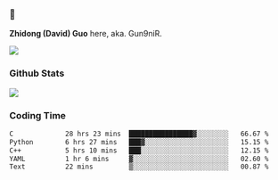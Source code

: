 ### 👋 

**Zhidong (David) Guo** here, aka. Gun9niR.

![](https://komarev.com/ghpvc/?username=Gun9niR&label=Total+Views)

### Github Stats

<img src="https://github-readme-stats.vercel.app/api?username=Gun9niR&count_private=true&show_icons=true&theme=vue-dark&hide_title=true">

### Coding Time

<!--START_SECTION:waka-->

```txt
C             28 hrs 23 mins  ████████████████▓░░░░░░░░   66.67 %
Python        6 hrs 27 mins   ███▓░░░░░░░░░░░░░░░░░░░░░   15.15 %
C++           5 hrs 10 mins   ███░░░░░░░░░░░░░░░░░░░░░░   12.15 %
YAML          1 hr 6 mins     ▓░░░░░░░░░░░░░░░░░░░░░░░░   02.60 %
Text          22 mins         ▒░░░░░░░░░░░░░░░░░░░░░░░░   00.87 %
```

<!--END_SECTION:waka-->
